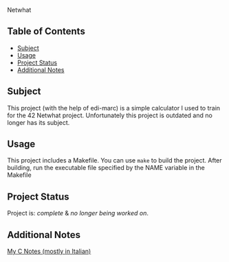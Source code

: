 Netwhat 

## Table of Contents
* [Subject](#subject)
* [Usage](#usage)
* [Project Status](#project-status)
* [Additional Notes](#additional-notes)

## Subject

This project (with the help of edi-marc) is a simple calculator I used to train for the 42 Netwhat project.
Unfortunately this project is outdated and no longer has its subject.

## Usage

This project includes a Makefile. You can use `make` to build the project. After building, run the executable file specified by the NAME variable in the Makefile

## Project Status

Project is: _complete_ & _no longer being worked on_.

## Additional Notes

[My C Notes (mostly in Italian)](https://ninads.notion.site/4c1609df09cf4414a360c3409e03a531?v=ae958463d1a846358119b10efd8afc7f&pvs=4)
